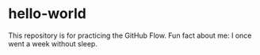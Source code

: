 # hello-world
This repository is for practicing the GitHub Flow.
Fun fact about me: I once went a week without sleep.
